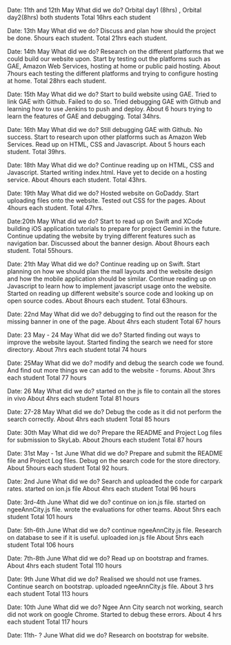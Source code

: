 Date: 11th and 12th May 
What did we do? Orbital day1 (8hrs) , Orbital day2(8hrs) both students
Total 16hrs each student

Date: 13th May
What did we do? Discuss and plan how should the project be done. 5hours each student.
Total 21hrs each student.

Date: 14th May
What did we do? Research on the different platforms that we could build our website upon. 
                Start by testing out the platforms such as GAE, Amazon Web Services, hosting at home
                or public paid hosting.
           		About 7hours each testing the different platforms and trying to configure hosting at home.
Total 28hrs each student.
           		
Date: 15th May
What did we do? Start to build website using GAE. Tried to link GAE with Github. Failed to do so. Tried debugging GAE
				with Github and learning how to use Jenkins to push and deploy. 
				About 6 hours trying to learn the features of GAE and debugging.
Total 34hrs. 

Date: 16th May
What did we do? Still debugging GAE with Github. No success. Start to research upon other platforms such as Amazon Web Services.
				Read up on HTML, CSS and Javascript. 
				About 5 hours each student.
Total 39hrs.

Date: 18th May
What did we do? Continue reading up on HTML, CSS and Javascript. Started writing index.html. Have yet to decide on a hosting service.
				About 4hours each student.
Total 43hrs.

Date: 19th May
What did we do? Hosted website on GoDaddy. Start uploading files onto the website. Tested out CSS for the pages.
				About 4hours each student.
Total 47hrs.

Date:20th May
What did we do? Start to read up on Swift and XCode building iOS application tutorials to prepare for project Gemini in the future.
				Continue updating the website by trying different features such as navigation bar. Discussed about the banner design.
				About 8hours each student.
Total 55hours.

Date: 21th May
What did we do? Continue reading up on Swift. Start planning on how we should plan the mall layouts and the website design and how the mobile
				application should be similar. Continue reading up on Javascript to learn how to implement javascript usage onto the website. 
				Started on reading up different website's source code and looking up on open source codes.
				About 8hours each student.
Total 63hours.

Date: 22nd May
What did we do? debugging to find out the reason for the missing banner in one of the page. 
				About 4hrs each student
Total 67 hours

Date: 23 May - 24 May 
What did we do? Started finding out ways to improve the website layout. Started finding the search we need for store directory. 
				About 7hrs each student
total 74 hours

Date: 25May
What did we do? modify and debug the search code we found. And find out more things we can add to the website - forums. 
				About 3hrs each student
Total 77 hours

Date: 26 May 
What did we do? started on the js file to contain all the stores in vivo 
				About 4hrs each student
Total 81 hours

Date: 27-28 May 
What did we do? Debug the code as it did not perform the search correctly.
				About 4hrs each student
Total 85 hours

Date: 30th May
What did we do? Prepare the README and Project Log files for submission to SkyLab.
				About 2hours each student
Total 87 hours

Date: 31st May - 1st June
What did we do? Prepare and submit the README file and Project Log files. Debug on the search code for the store directory.
				About 5hours each student
Total 92 hours.

Date: 2nd June 
What did we do? Search and uploaded the code for carpark rates. started on ion.js file
				About 4hrs each student
Total 96 hours

Date: 3rd-4th June
What did we do? continue on ion.js file. started on ngeeAnnCity.js file. wrote the evaluations for other teams.
				About 5hrs each student 
Total 101 hours

Date: 5th-6th June
What did we do? continue ngeeAnnCity.js file. Research on database to see if it is useful. uploaded ion.js file
				About 5hrs each student
Total 106 hours 

Date: 7th-8th June
What did we do? Read up on bootstrap and frames. 
				About 4hrs each student 
Total 110 hours

Date: 9th June
What did we do? Realised we should not use frames. Continue search on bootstrap. uploaded ngeeAnnCity.js file.
				About 3 hrs each student
Total 113 hours

Date: 10th June
What did we do? Ngee Ann City search not working, search did not work on google Chrome. Started to debug these errors. 
				About 4 hrs each student
Total 117 hours 

Date: 11th- ? June 
What did we do? Research on bootstrap for website.
				

